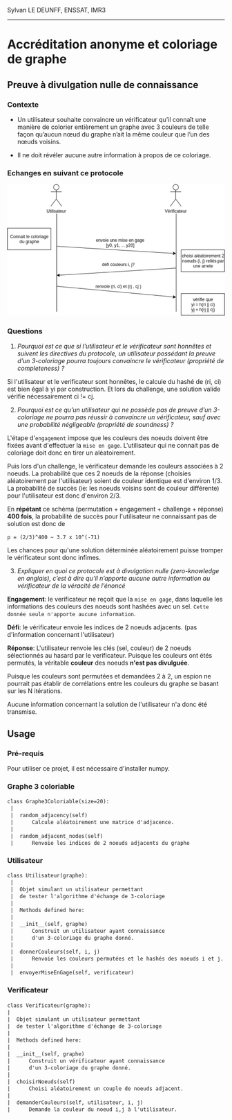 Sylvan LE DEUNFF, ENSSAT, IMR3

---

# Accréditation anonyme et coloriage de graphe

## Preuve à divulgation nulle de connaissance

### Contexte

* Un utilisateur souhaite convaincre un vérificateur qu’il connaît une manière
de colorier entièrement un graphe avec 3 couleurs de telle façon qu’aucun
nœud du graphe n’ait la même couleur que l’un des nœuds voisins.

* Il ne doit révéler aucune autre information à propos de ce coloriage.

### Echanges en suivant ce protocole
![diagramme d'echanges](docs/echanges.png)

### Questions

1. *Pourquoi est ce que si l’utilisateur et le vérificateur sont honnêtes et suivent les directives du protocole, un utilisateur possédant la preuve d’un 3-coloriage pourra toujours convaincre le vérificateur (propriété de completeness) ?*

Si l'utilisateur et le verificateur sont honnêtes, le calcule du hashé de (ri, ci) est bien égal à yi par construction. Et lors du challenge, une solution valide vérifie nécessairement ci != cj.

2. *Pourquoi est ce qu’un utilisateur qui ne possède pas de preuve d’un 3-coloriage ne pourra pas réussir à convaincre un vérificateur, sauf avec une probabilité négligeable (propriété de soundness) ?*

L'étape d'`engagement` impose que les couleurs des noeuds doivent être fixées avant d'effectuer la `mise en gage`. L'utilisateur qui ne connait pas de coloriage doit donc en tirer un aléatoirement.

Puis lors d'un challenge, le vérificateur demande les couleurs associées à 2 noeuds. La probabilité que ces 2 noeuds de la réponse (choisies aléatoirement par l'utilisateur) soient de couleur identique est d'environ 1/3. La probabilité de succès (ie: les noeuds voisins sont de couleur différente) pour l'utilisateur est donc d'environ 2/3.

En **répétant** ce schéma (permutation + engagement + challenge + réponse) **400 fois**, la probabilité de succès pour l'utilisateur ne connaissant pas de solution est donc de 

    p = (2/3)^400 ~ 3.7 x 10^(-71)

Les chances pour qu'une solution déterminée aléatoirement puisse tromper le vérificateur sont donc infimes.

3. *Expliquer en quoi ce protocole est à divulgation nulle (zero-knowledge en anglais), c’est à dire qu’il n’apporte aucune autre information au vérificateur de la véracité de l’énoncé*


**Engagement**: le verificateur ne reçoit que la `mise en gage`, dans laquelle les informations des couleurs des noeuds sont hashées avec un sel. `Cette donnée seule n'apporte aucune information`.

**Défi**: le vérificateur envoie les indices de 2 noeuds adjacents. (pas d'information concernant l'utilisateur)

**Réponse**: L'utilisateur renvoie les clés (sel, couleur) de 2 noeuds sélectionnés au hasard par le verificateur. Puisque les couleurs ont étés permutés, la véritable **couleur** des noeuds **n'est pas divulguée**.

Puisque les couleurs sont permutées et demandées 2 à 2, un espion ne pourrait pas établir de corrélations entre les couleurs du graphe se basant sur les N itérations.

Aucune information concernant la solution de l'utilisateur n'a donc été transmise.

## Usage

### Pré-requis

Pour utiliser ce projet, il est nécessaire d'installer numpy.

### Graphe 3 coloriable

```
class Graphe3Coloriable(size=20):
 |  
 |  random_adjacency(self)
 |      Calcule aléatoirement une matrice d'adjacence.
 |  
 |  random_adjacent_nodes(self)
 |      Renvoie les indices de 2 noeuds adjacents du graphe
 ```

### Utilisateur

```
class Utilisateur(graphe):
 |  
 |  Objet simulant un utilisateur permettant
 |  de tester l'algorithme d'échange de 3-coloriage
 |  
 |  Methods defined here:
 |  
 |  __init__(self, graphe)
 |      Construit un utilisateur ayant connaissance
 |      d'un 3-coloriage du graphe donné.
 |  
 |  donnerCouleurs(self, i, j)
 |      Renvoie les couleurs permutées et le hashés des noeuds i et j.
 |  
 |  envoyerMiseEnGage(self, verificateur)
 ```

 ### Verificateur
 ```
 class Verificateur(graphe):
 |  
 |  Objet simulant un utilisateur permettant
 |  de tester l'algorithme d'échange de 3-coloriage
 |  
 |  Methods defined here:
 |  
 |  __init__(self, graphe)
 |      Construit un vérificateur ayant connaissance
 |      d'un 3-coloriage du graphe donné.
 |  
 |  choisirNoeuds(self)
 |      Choisi aléatoirement un couple de noeuds adjacent.
 |  
 |  demanderCouleurs(self, utilisateur, i, j)
 |      Demande la couleur du noeud i,j à l'utilisateur.
 ```